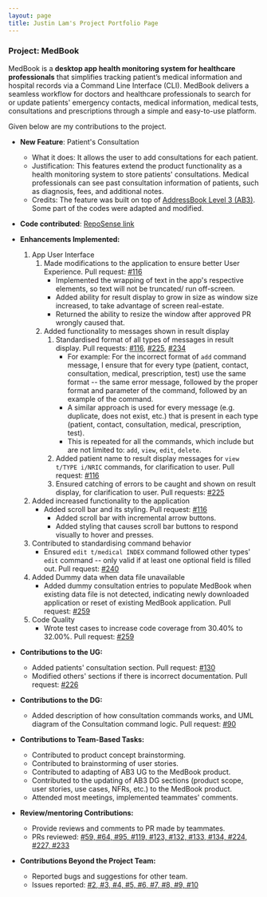 ```yaml
---
layout: page
title: Justin Lam's Project Portfolio Page
---
```


### Project: MedBook

MedBook is a **desktop app health monitoring system for healthcare professionals** that simplifies tracking patient’s medical information and hospital records via a Command Line Interface (CLI). MedBook delivers a seamless workflow for doctors and healthcare professionals to search for or update patients' emergency contacts, medical information, medical tests, consultations and prescriptions through a simple and easy-to-use platform.

Given below are my contributions to the project.

* **New Feature**: Patient's Consultation
  * What it does: It allows the user to add consultations for each patient.
  * Justification: This features extend the product functionality as a health monitoring system to store patients' consultations. Medical professionals can see past consultation information of patients, such as diagnosis, fees, and additional notes.
  * Credits: The feature was built on top of [AddressBook Level 3 (AB3)](https://github.com/se-edu/addressbook-level3). Some part of the codes were adapted and modified.

* **Code contributed**: [RepoSense link](https://nus-cs2103-ay2122s2.github.io/tp-dashboard/?search=juslam19&sort=groupTitle&sortWithin=title&timeframe=commit&mergegroup=&groupSelect=groupByRepos&breakdown=true&checkedFileTypes=docs~functional-code~test-code~other&since=2022-02-18&tabOpen=true&tabType=authorship&zA=clement0010&zR=AY2122S2-CS2103T-T11-1%2Ftp%5Bmaster%5D&zACS=NaN&zS=2022-02-18&zFS=clement&zU=2022-03-06&zMG=false&zFTF=commit&zFGS=groupByRepos&zFR=false&tabAuthor=clement0010&tabRepo=AY2122S2-CS2103T-T11-1%2Ftp%5Bmaster%5D&authorshipIsMergeGroup=false&authorshipFileTypes=&authorshipIsBinaryFileTypeChecked=false)

* **Enhancements Implemented:**
  1. App User Interface
      1. Made modifications to the application to ensure better User Experience. Pull request: [#116](https://github.com/AY2122S2-CS2103T-T11-1/tp/pull/116)
          * Implemented the wrapping of text in the app's respective elements, so text will not be truncated/ run off-screen.
          * Added ability for result display to grow in size as window size increased, to take advantage of screen real-estate.
          * Returned the ability to resize the window after approved PR wrongly caused that.
      2. Added functionality to messages shown in result display
         1. Standardised format of all types of messages in result display. Pull requests: [#116](https://github.com/AY2122S2-CS2103T-T11-1/tp/pull/116), [#225](https://github.com/AY2122S2-CS2103T-T11-1/tp/pull/225), [#234](https://github.com/AY2122S2-CS2103T-T11-1/tp/pull/234)
             * For example: For the incorrect format of `add` command message, I ensure that for every type (patient, contact, consultation, medical, prescription, test) use the same format -- the same error message, followed by the proper format and parameter of the command, followed by an example of the command.
             * A similar approach is used for every message (e.g. duplicate, does not exist, etc.) that is present in each type (patient, contact, consultation, medical, prescription, test).
             * This is repeated for all the commands, which include but are not limited to: `add`, `view`, `edit`, `delete`.
         2. Added patient name to result display messages for `view t/TYPE i/NRIC` commands, for clarification to user. Pull request: [#116](https://github.com/AY2122S2-CS2103T-T11-1/tp/pull/116)
         3. Ensured catching of errors to be caught and shown on result display, for clarification to user. Pull requests: [#225](https://github.com/AY2122S2-CS2103T-T11-1/tp/pull/225)
  2. Added increased functionality to the application
      * Added scroll bar and its styling. Pull request: [#116](https://github.com/AY2122S2-CS2103T-T11-1/tp/pull/116)
        * Added scroll bar with incremental arrow buttons. 
        * Added styling that causes scroll bar buttons to respond visually to hover and presses.
  3. Contributed to standardising command behavior
     * Ensured `edit t/medical INDEX` command followed other types' `edit` command -- only valid if at least one optional field is filled out. Pull request: [#240](https://github.com/AY2122S2-CS2103T-T11-1/tp/pull/240)
  4. Added Dummy data when data file unavailable
      * Added dummy consultation entries to populate MedBook when existing data file is not detected, indicating newly downloaded application or reset of existing MedBook application. Pull request: [#259](https://github.com/AY2122S2-CS2103T-T11-1/tp/pull/259)
  5. Code Quality
      * Wrote test cases to increase code coverage from 30.40% to 32.00%. Pull request: [#259](https://github.com/AY2122S2-CS2103T-T11-1/tp/pull/259)

* **Contributions to the UG:**
  * Added patients' consultation section. Pull request: [#130](https://github.com/AY2122S2-CS2103T-T11-1/tp/pull/130)
  * Modified others' sections if there is incorrect documentation. Pull request: [#226](https://github.com/AY2122S2-CS2103T-T11-1/tp/pull/226)

* **Contributions to the DG:**
  * Added description of how consultation commands works, and UML diagram of the Consultation command logic. Pull request: [#90](https://github.com/AY2122S2-CS2103T-T11-1/tp/pull/90)

* **Contributions to Team-Based Tasks:**
  * Contributed to product concept brainstorming.
  * Contributed to brainstorming of user stories.
  * Contributed to adapting of AB3 UG to the MedBook product.
  * Contributed to the updating of AB3 DG sections (product scope, user stories, use cases, NFRs, etc.) to the MedBook product.
  * Attended most meetings, implemented teammates' comments.

* **Review/mentoring Contributions:**
  * Provide reviews and comments to PR made by teammates.
  * PRs reviewed: [#59, #64, #95, #119, #123, #132, #133, #134, #224, #227, #233](https://github.com/AY2122S2-CS2103T-T11-1/tp/pulls?q=is%3Apr+is%3Aclosed+reviewed-by%3A%40me)

* **Contributions Beyond the Project Team:**
    * Reported bugs and suggestions for other team.
    * Issues reported: [#2, #3, #4, #5, #6, #7, #8, #9, #10](https://github.com/juslam19/ped/issues)


